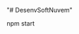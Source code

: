 "# DesenvSoftNuvem" 
<!-- iniciar o projeto -->
npm start 
<!-- antes é preciso criar o arquivo .env na raiz e 
colocar uma senha super secreta e segura para o SECRET_KEY -->